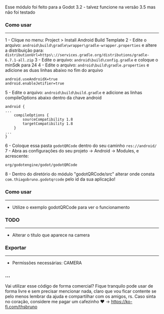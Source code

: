 Esse módulo foi feito para a Godot 3.2 - talvez funcione na versão 3.5 mas não foi testado


### Como usar
----------

1 - Clique no menu: Project > Install Android Build Template
2 - Edite o arquivo: ```android\build\gradle\wrapper\gradle-wrapper.properties``` e altere a distribuição para: ```distributionUrl=https\://services.gradle.org/distributions/gradle-6.7.1-all.zip```
3 - Edite o arquivo: ```android\build\config.gradle``` e coloque o minSdk para 24
4 - Edite o arquivo: ```android\build\gradle.properties``` e adicione as duas linhas abaixo no fim do arquivo

```
android.useAndroidX=true
android.enableJetifier=true
```

5 - Edite o arquivo: ```android\build\build.gradle``` e adicione as linhas compileOptions abaixo dentro da chave android

```
android {
...
    compileOptions {
        sourceCompatibility 1.8
        targetCompatibility 1.8
    }
...
}
```

6 - Coloque essa pasta ```godotQRCode``` dentro do seu caminho ```res://android/```
7 - Abra as configurações do seu projeto -> Android -> Modules, e acrescente:

```
org/godotengine/godot/godotQRCode
```

8 - Dentro do diretório do módulo "godotQRCode/src" alterar onde consta ```com.thiagobruno.godotqrcode``` pelo id da sua aplicação!



### Como usar
-------------
- Utilize o exemplo godotQRCode para ver o funcionamento

### TODO
-------------
- Alterar o título que aparece na camera

### Exportar
-------------
- Permissões necessárias: CAMERA

### ...
Vai utilizar esse código de forma comercial? Fique tranquilo pode usar de forma livre e sem precisar mencionar nada, claro que vou ficar contente se pelo menos lembrar da ajuda e compartilhar com os amigos, rs. Caso sinta no coração, considere me pagar um cafezinho :heart: -> https://ko-fi.com/thsbruno



